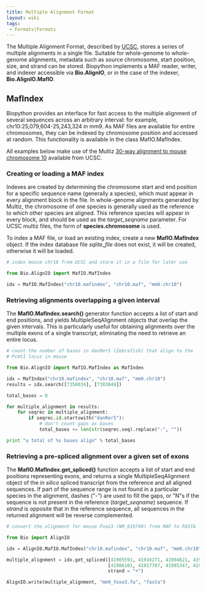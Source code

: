 ```yaml
---
title: Multiple Alignment Format
layout: wiki
tags:
 - Formats|Formats
---
```


The Multiple Alignment Format, described by
[UCSC](http://genome.ucsc.edu/FAQ/FAQformat.html#format5), stores a
series of multiple alignments in a single file. Suitable for
whole-genome to whole-genome alignments, metadata such as source
chromosome, start position, size, and strand can be stored. Biopython
implements a MAF reader, writer, and indexer accessible via
**Bio.AlignIO**, or in the case of the indexer, **Bio.AlignIO.MafIO**.

MafIndex
--------

Biopython provides an interface for fast access to the multiple
alignment of several sequences across an arbitrary interval: for
example, chr10:25,079,604-25,243,324 in mm9. As MAF files are available
for entire chromosomes, they can be indexed by chromosome position and
accessed at random. This functionality is available in the class
MafIO.MafIndex.

All examples below make use of the Multiz [30-way alignment to mouse
chromosome
10](http://hgdownload.cse.ucsc.edu/goldenPath/currentGenomes/Mus_musculus/multiz30way/maf/chr10.maf.gz)
available from UCSC.

### Creating or loading a MAF index

Indexes are created by determining the chromosome start and end position
for a specific sequence name (generally a species), which must appear in
every alignment block in the file. In whole-genome alignments generated
by Multiz, the chromosome of one species is generally used as the
reference to which other species are aligned. This reference species
will appear in every block, and should be used as the *target\_seqname*
parameter. For UCSC multiz files, the form of **species.chromosome** is
used.

To index a MAF file, or load an existing index, create a new
**MafIO.MafIndex** object. If the index database file *sqlite\_file*
does not exist, it will be created, otherwise it will be loaded.

``` python
# index mouse chr10 from UCSC and store it in a file for later use

from Bio.AlignIO import MafIO.MafIndex

idx = MafIO.MafIndex("chr10.mafindex", "chr10.maf", "mm9.chr10")
```

### Retrieving alignments overlapping a given interval

The **MafIO.MafIndex.search()** generator function accepts a list of
start and end positions, and yields MultipleSeqAlignment objects that
overlap the given intervals. This is particularly useful for obtaining
alignments over the multiple exons of a single transcript, eliminating
the need to retrieve an entire locus.

``` python
# count the number of bases in danRer5 (Zebrafish) that align to the
# Pcmt1 locus in mouse

from Bio.AlignIO import MafIO.MafIndex as MafIndex

idx = MafIndex("chr10.mafindex", "chr10.maf", "mm9.chr10")
results = idx.search([7350034], [7383048])

total_bases = 0

for multiple_alignment in results:
    for seqrec in multiple_alignment:
        if seqrec.id.startswith("danRer5"):
            # don't count gaps as bases
            total_bases += len(str(seqrec.seq).replace("-", ""))

print "a total of %s bases align" % total_bases
```

### Retrieving a pre-spliced alignment over a given set of exons

The **MafIO.MafIndex.get\_spliced()** function accepts a list of start
and end positions representing exons, and returns a single
MultipleSeqAlignment object of the *in silico* spliced transcript from
the reference and all aligned sequences. If part of the sequence range
is not found in a particular species in the alignment, dashes ("-") are
used to fill the gaps, or "N"s if the sequence is not present in the
reference (*target\_seqname*) sequence. If *strand* is opposite that in
the reference sequence, all sequences in the returned alignment will be
reverse complemented.

``` python
# convert the alignment for mouse Foxo3 (NM_019740) from MAF to FASTA

from Bio import AlignIO

idx = AlignIO.MafIO.MafIndex("chr10.mafindex", "chr10.maf", "mm9.chr10")

multiple_alignment = idx.get_spliced([41905591, 41916271, 41994621, 41996331],
                                     [41906101, 41917707, 41995347, 41996548],
                                     strand = "+")

AlignIO.write(multiple_alignment, "mm9_foxo3.fa", "fasta")
```
